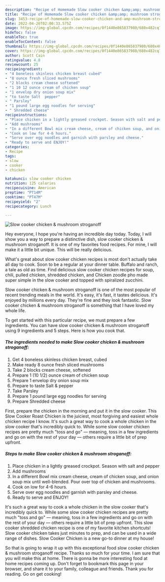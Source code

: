 ```yaml
---
description: "Recipe of Homemade Slow cooker chicken &amp;amp; mushroom stroganoff"
title: "Recipe of Homemade Slow cooker chicken &amp;amp; mushroom stroganoff"
slug: 3453-recipe-of-homemade-slow-cooker-chicken-and-amp-mushroom-stroganoff
date: 2022-04-26T02:00:33.575Z
image: https://img-global.cpcdn.com/recipes/0f1440e865837980/680x482cq70/slow-cooker-chicken-mushroom-stroganoff-recipe-main-photo.jpg
hideToc: false
enableToc: true
enableTocContent: false
thumbnail: https://img-global.cpcdn.com/recipes/0f1440e865837980/680x482cq70/slow-cooker-chicken-mushroom-stroganoff-recipe-main-photo.jpg
cover: https://img-global.cpcdn.com/recipes/0f1440e865837980/680x482cq70/slow-cooker-chicken-mushroom-stroganoff-recipe-main-photo.jpg
author: Scott Cain
ratingvalue: 4.8
reviewcount: 25
recipeingredient:
- "4 boneless skinless chicken breast cubed"
- "8 ounce fresh sliced mushrooms"
- "2 blocks cream cheese softened"
- "1 10 12 ounce cream of chicken soup"
- "1 envelop dry onion soup mix"
- "to taste Salt  pepper"
- " Parsley"
- "1 pound large egg noodles for serving"
- " Shredded cheese"
recipeinstructions:
- "Place chicken in a lightly greased crockpot. Season with salt and pepper"
- "Add mushrooms"
- "In a different Bowl mix cream cheese, cream of chicken soup, and onion soup mix until well-blended. Pour over top of chicken and mushrooms."
- "Cook on low for 4-6 hours."
- "Serve over egg noodles and garnish with parsley and cheese."
- "Ready to serve and ENJOY!"
categories:
- Recipe
tags:
- slow
- cooker
- chicken

katakunci: slow cooker chicken 
nutrition: 125 calories
recipecuisine: American
preptime: "PT14M"
cooktime: "PT47M"
recipeyield: "2"
recipecategory: Lunch

---
```



![Slow cooker chicken &amp; mushroom stroganoff](https://img-global.cpcdn.com/recipes/0f1440e865837980/680x482cq70/slow-cooker-chicken-mushroom-stroganoff-recipe-main-photo.jpg)

Hey everyone, I hope you're having an incredible day today. Today, I will show you a way to prepare a distinctive dish, slow cooker chicken &amp; mushroom stroganoff. It is one of my favorites food recipes. For mine, I will make it a little bit unique. This will be really delicious.

What&#39;s great about slow cooker chicken recipes is most don&#39;t actually take all day to cook. Soon to be a regular at your dinner table. Buffalo and ranch, a tale as old as time. Find delicious slow cooker chicken recipes for soup, chili, pulled chicken, shredded chicken, and Chicken zoodle pho made super simple in the slow cooker and topped with spiralized zucchini.

Slow cooker chicken &amp; mushroom stroganoff is one of the most popular of recent trending meals in the world. It's easy, it's fast, it tastes delicious. It's enjoyed by millions every day. They're fine and they look fantastic. Slow cooker chicken &amp; mushroom stroganoff is something that I have loved my whole life.


To get started with this particular recipe, we must prepare a few ingredients. You can have slow cooker chicken &amp; mushroom stroganoff using 9 ingredients and 5 steps. Here is how you cook that.

<!--inarticleads1-->

##### The ingredients needed to make Slow cooker chicken &amp; mushroom stroganoff:

1. Get 4 boneless skinless chicken breast, cubed
1. Make ready 8 ounce fresh sliced mushrooms
1. Take 2 blocks cream cheese, softened
1. Prepare 1 (10 1/2) ounce cream of chicken soup
1. Prepare 1 envelop dry onion soup mix
1. Prepare to taste Salt &amp; pepper
1. Take  Parsley
1. Prepare 1 pound large egg noodles for serving
1. Prepare  Shredded cheese


First, prepare the chicken in the morning and put it in the slow cooker. This Slow Cooker Roast Chicken is the juiciest, most forgiving and easiest whole chicken recipe I know. It&#39;s such a great way to cook a whole chicken in the slow cooker that&#39;s incredibly quick to. While some slow cooker chicken recipes are pretty much &#34;toss and go&#34; — meaning, toss in a few ingredients and go on with the rest of your day — others require a little bit of prep upfront. 

<!--inarticleads2-->

##### Steps to make Slow cooker chicken &amp; mushroom stroganoff:

1. Place chicken in a lightly greased crockpot. Season with salt and pepper
1. Add mushrooms
1. In a different Bowl mix cream cheese, cream of chicken soup, and onion soup mix until well-blended. Pour over top of chicken and mushrooms.
1. Cook on low for 4-6 hours.
1. Serve over egg noodles and garnish with parsley and cheese.
1. Ready to serve and ENJOY!

It&#39;s such a great way to cook a whole chicken in the slow cooker that&#39;s incredibly quick to. While some slow cooker chicken recipes are pretty much &#34;toss and go&#34; — meaning, toss in a few ingredients and go on with the rest of your day — others require a little bit of prep upfront. This slow cooker shredded chicken recipe is one of my favorite kitchen shortcuts! Slow cooker chicken takes just minutes to prep, and can be used in a wide range of dishes. Slow Cooker Chicken is a new go-to dinner at my house! 

So that is going to wrap it up with this exceptional food slow cooker chicken &amp; mushroom stroganoff recipe. Thanks so much for your time. I am sure that you will make this at home. There is gonna be more interesting food at home recipes coming up. Don't forget to bookmark this page in your browser, and share it to your family, colleague and friends. Thank you for reading. Go on get cooking!
